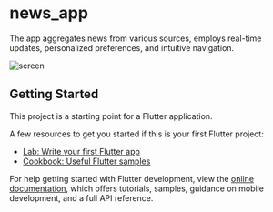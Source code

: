 # news_app

The app aggregates news from various sources, employs real-time updates, personalized preferences, and intuitive navigation.

![screen](https://github.com/reda1104/Chat-App/assets/69952638/cd57c490-1758-4672-ac35-1fd8cc1cacad)

## Getting Started

This project is a starting point for a Flutter application.

A few resources to get you started if this is your first Flutter project:

- [Lab: Write your first Flutter app](https://docs.flutter.dev/get-started/codelab)
- [Cookbook: Useful Flutter samples](https://docs.flutter.dev/cookbook)

For help getting started with Flutter development, view the
[online documentation](https://docs.flutter.dev/), which offers tutorials,
samples, guidance on mobile development, and a full API reference.

